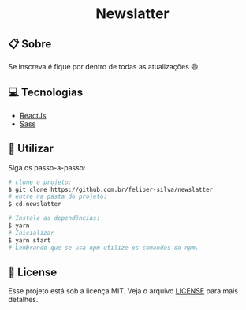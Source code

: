 <h1 align="center"> Newslatter </h1>

## :clipboard: Sobre

Se inscreva é fique por dentro de todas as atualizações :smile:

## :computer: Tecnologias

- [ReactJs](reactjs.org)
- [Sass](https://sass-lang.com/)

## :rocket: Utilizar

Siga os passo-a-passo:

```bash
# clone o projeto:
$ git clone https://github.com.br/feliper-silva/newslatter
# entre na pasta do projeto:
$ cd newslatter
```

```bash
# Instale as dependências:
$ yarn
# Inicializar
$ yarn start
# Lembrando que se usa npm utilize os comandos do npm.
```

## :memo: License

Esse projeto está sob a licença MIT. Veja o arquivo [LICENSE](LICENSE.md) para mais detalhes.
